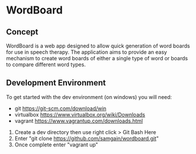 # WordBoard

## Concept
WordBoard is a web app designed to allow quick generation of word boards for use in speech therapy. The application aims to provide an easy mechanism to create word boards of either a single type of word or boards to compare different word types.

## Development Environment
To get started with the dev environment (on windows) you will need:
* git https://git-scm.com/download/win
* virtualbox https://www.virtualbox.org/wiki/Downloads
* vagrant https://www.vagrantup.com/downloads.html

1. Create a dev directory then use right click > Git Bash Here 
2. Enter "git clone https://github.com/samgain/wordboard.git" 
3. Once complete enter "vagrant up"